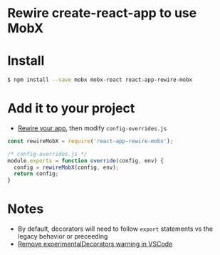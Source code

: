 # Rewire create-react-app to use MobX

# Install

```bash
$ npm install --save mobx mobx-react react-app-rewire-mobx
```

# Add it to your project

* [Rewire your app](https://github.com/timarney/react-app-rewired#how-to-rewire-your-create-react-app-project), then modify `config-overrides.js`

```javascript
const rewireMobX = require('react-app-rewire-mobx');

/* config-overrides.js */
module.exports = function override(config, env) {
  config = rewireMobX(config, env);
  return config;
}
```

# Notes

* By default, decorators will need to follow `export` statements vs the legacy behavior or preceeding
* [Remove experimentalDecorators warning in VSCode](https://ihatetomatoes.net/how-to-remove-experimentaldecorators-warning-in-vscode)

